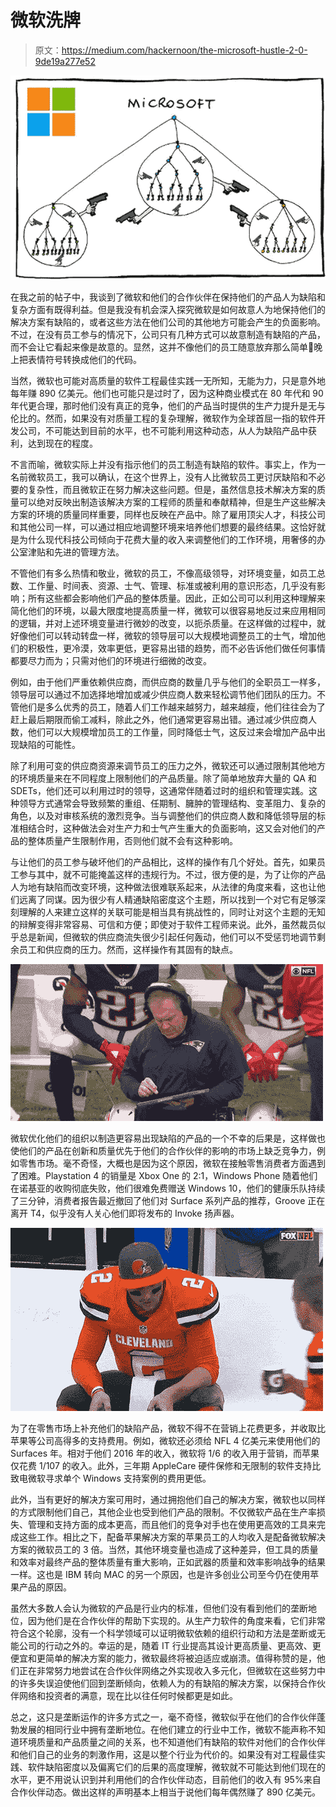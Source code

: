 # 微软洗牌

> 原文：<https://medium.com/hackernoon/the-microsoft-hustle-2-0-9de19a277e52>

![](img/752bfec7eeadd59b7b7584eebce48e5c.png)

在我之前的帖子中，我谈到了微软和他们的合作伙伴在保持他们的产品人为缺陷和复杂方面有既得利益。但是我没有机会深入探究微软是如何故意人为地保持他们的解决方案有缺陷的，或者这些方法在他们公司的其他地方可能会产生的负面影响。不过，在没有员工参与的情况下，公司只有几种方式可以故意制造有缺陷的产品，而不会让它看起来像是故意的。显然，这并不像他们的员工随意放弃那么简单💩晚上把表情符号转换成他们的代码。

当然，微软也可能对高质量的软件工程最佳实践一无所知，无能为力，只是意外地每年赚 890 亿美元。他们也可能只是过时了，因为这种商业模式在 80 年代和 90 年代更合理，那时他们没有真正的竞争，他们的产品当时提供的生产力提升是无与伦比的。然而，如果没有对质量工程的复杂理解，微软作为全球首屈一指的软件开发公司，不可能达到目前的水平，也不可能利用这种动态，从人为缺陷产品中获利，达到现在的程度。

不言而喻，微软实际上并没有指示他们的员工制造有缺陷的软件。事实上，作为一名前微软员工，我可以确认，在这个世界上，没有人比微软员工更讨厌缺陷和不必要的复杂性，而且微软正在努力解决这些问题。但是，虽然信息技术解决方案的质量可以绝对反映出制造该解决方案的工程师的质量和奉献精神，但是生产这些解决方案的环境的质量同样重要，同样也反映在产品中。除了雇用顶尖人才，科技公司和其他公司一样，可以通过相应地调整环境来培养他们想要的最终结果。这恰好就是为什么现代科技公司倾向于花费大量的收入来调整他们的工作环境，用奢侈的办公室津贴和先进的管理方法。

不管他们有多么热情和敬业，微软的员工，不像高级领导，对环境变量，如员工总数、工作量、时间表、资源、士气、管理、标准或被利用的意识形态，几乎没有影响；所有这些都会影响他们产品的整体质量。因此，正如公司可以利用这种理解来简化他们的环境，以最大限度地提高质量一样，微软可以很容易地反过来应用相同的逻辑，并对上述环境变量进行微妙的改变，以扼杀质量。在这样做的过程中，就好像他们可以转动转盘一样，微软的领导层可以大规模地调整员工的士气，增加他们的积极性，更冷漠，效率更低，更容易出错的趋势，而不必告诉他们做任何事情都要尽力而为；只需对他们的环境进行细微的改变。

例如，由于他们严重依赖供应商，而供应商的数量几乎与他们的全职员工一样多，领导层可以通过不加选择地增加或减少供应商人数来轻松调节他们团队的压力。不管他们是多么优秀的员工，随着人们工作越来越努力，越来越瘦，他们往往会为了赶上最后期限而偷工减料，除此之外，他们通常更容易出错。通过减少供应商人数，他们可以大规模增加员工的工作量，同时降低士气，这反过来会增加产品中出现缺陷的可能性。

除了利用可变的供应商资源来调节员工的压力之外，微软还可以通过限制其他地方的环境质量来在不同程度上限制他们的产品质量。除了简单地放弃大量的 QA 和 SDETs，他们还可以利用过时的领导，这通常伴随着过时的组织和管理实践。这种领导方式通常会导致频繁的重组、任期制、臃肿的管理结构、变革阻力、复杂的角色，以及对审核系统的激烈竞争。当与调整他们的供应商人数和降低领导层的标准相结合时，这种做法会对生产力和士气产生重大的负面影响，这又会对他们的产品的整体质量产生限制作用，否则他们就不会有这种影响。

与让他们的员工参与破坏他们的产品相比，这样的操作有几个好处。首先，如果员工参与其中，就不可能掩盖这样的违规行为。不过，很方便的是，为了让你的产品人为地有缺陷而改变环境，这种做法很难联系起来，从法律的角度来看，这也让他们远离了同谋。因为很少有人精通缺陷密度这个主题，所以找到一个对它有足够深刻理解的人来建立这样的关联可能是相当具有挑战性的，同时让对这个主题的无知的辩解变得非常容易、可信和方便；即使对于软件工程师来说。此外，虽然裁员似乎总是新闻，但微软的供应商流失很少引起任何轰动，他们可以不受惩罚地调节剩余员工和供应商的压力。然而，这样操作有其固有的缺点。

![](img/f6aec137b370855bd0c3af780ff6e9f5.png)

微软优化他们的组织以制造更容易出现缺陷的产品的一个不幸的后果是，这样做也使他们的产品在创新和质量优先于他们的合作伙伴的影响的市场上缺乏竞争力，例如零售市场。毫不奇怪，大概也是因为这个原因，微软在接触零售消费者方面遇到了困难。Playstation 4 的销量是 Xbox One 的 2:1，Windows Phone 随着他们在诺基亚的收购彻底失败，他们很难免费赠送 Windows 10，他们的健康乐队持续了三分钟，消费者报告最近撤回了他们对 Surface 系列产品的推荐，Groove 正在离开 T4，似乎没有人关心他们即将发布的 Invoke 扬声器。

![](img/63d636b4027511a8d4d3ee69cf5e9ed9.png)

为了在零售市场上补充他们的缺陷产品，微软不得不在营销上花费更多，并收取比苹果等公司高得多的支持费用。例如，微软还必须给 NFL 4 亿美元来使用他们的 Surfaces 年。相对于他们 2016 年的收入，微软将 1/6 的收入用于营销，而苹果仅花费 1/107 的收入。此外，三年期 AppleCare 硬件保修和无限制的软件支持比致电微软寻求单个 Windows 支持案例的费用更低。

此外，当有更好的解决方案可用时，通过拥抱他们自己的解决方案，微软也以同样的方式限制他们自己，其他企业也受到他们产品的限制。不仅微软产品在生产率损失、管理和支持方面的成本更高，而且他们的竞争对手也在使用更高效的工具来完成这些工作。相比之下，配备苹果解决方案的苹果员工的人均收入是配备微软解决方案的微软员工的 3 倍。当然，其他环境变量也造成了这种差异，但工具的质量和效率对最终产品的整体质量有重大影响，正如武器的质量和效率影响战争的结果一样。这也是 IBM 转向 MAC 的另一个原因，也是许多创业公司至今仍在使用苹果产品的原因。

虽然大多数人会认为微软的产品是行业内的标准，但他们没有看到他们的垄断地位，因为他们是在合作伙伴的帮助下实现的。从生产力软件的角度来看，它们非常符合这个轮廓，没有一个科学领域可以证明微软依赖的组织行动和方法是垄断或无能公司的行动之外的。幸运的是，随着 IT 行业提高其设计更高质量、更高效、更便宜和更简单的解决方案的能力，微软最终将被迫适应或崩溃。值得称赞的是，他们正在非常努力地尝试在合作伙伴网络之外实现收入多元化，但微软在这些努力中的许多失误迫使他们回到垄断倾向，依赖人为的有缺陷的解决方案，以保持合作伙伴网络和投资者的满意，现在比以往任何时候都更是如此。

总之，这只是垄断运作的许多方式之一，毫不奇怪，微软似乎在他们的合作伙伴蓬勃发展的相同行业中拥有垄断地位。在他们建立的行业中工作，微软不能声称不知道环境质量和产品质量之间的关系，也不知道他们有缺陷的软件对他们的合作伙伴和他们自己的业务的刺激作用，这是以整个行业为代价的。如果没有对工程最佳实践、软件缺陷密度以及偏离它们的后果的高度理解，微软就不可能达到他们现在的水平，更不用说认识到并利用他们的合作伙伴动态，目前他们的收入有 95%来自合作伙伴动态。做出这样的声明基本上相当于说他们每年偶然赚了 890 亿美元。